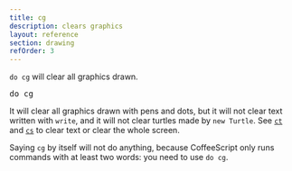 ```yaml
---
title: cg
description: clears graphics
layout: reference
section: drawing
refOrder: 3
---
```


`do cg` will clear all graphics drawn.

<pre data-before='write "Hello!"&#13;dot skyblue, 200' class="jumbo">
do cg
</pre>

It will clear all graphics drawn with pens and dots, but
it will not clear text written with `write`, and it
will not clear turtles made by `new Turtle`.  See
[`ct`](ct.html) and [`cs`](cs.html) to clear text or
clear the whole screen.

Saying `cg` by itself will not do anything, because
CoffeeScript only runs commands with at least two words:
you need to use `do cg`.

